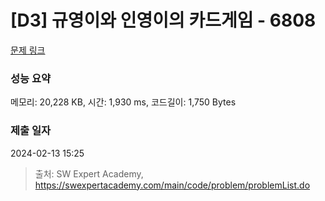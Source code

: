 # [D3] 규영이와 인영이의 카드게임 - 6808 

[문제 링크](https://swexpertacademy.com/main/code/problem/problemDetail.do?contestProbId=AWgv9va6HnkDFAW0) 

### 성능 요약

메모리: 20,228 KB, 시간: 1,930 ms, 코드길이: 1,750 Bytes

### 제출 일자

2024-02-13 15:25



> 출처: SW Expert Academy, https://swexpertacademy.com/main/code/problem/problemList.do